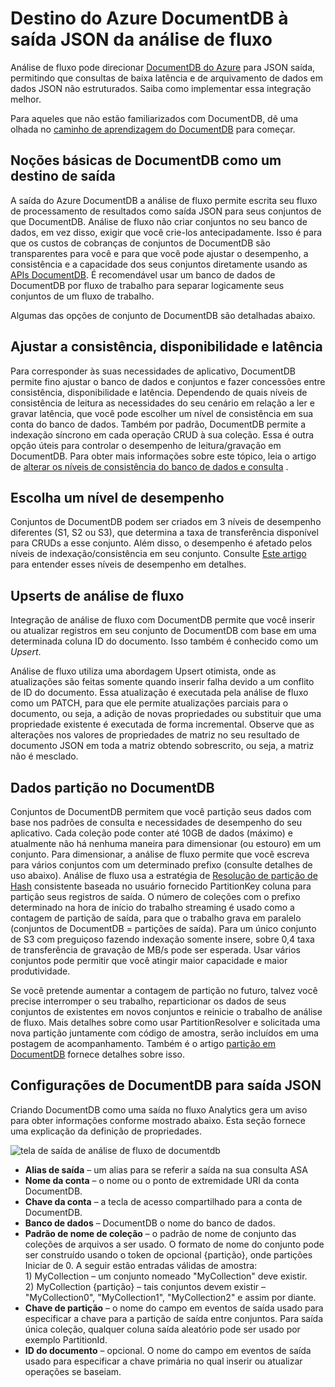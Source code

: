 <properties
    pageTitle="A saída JSON para análise de fluxo | Microsoft Azure"
    description="Saiba como a análise de fluxo pode direcionar o Azure DocumentDB para saída JSON, para arquivamento de dados e consultas de baixa latência em dados JSON não estruturados."
    keywords="Saída JSON"
    documentationCenter=""
    services="stream-analytics,documentdb"
    authors="jeffstokes72"
    manager="jhubbard"
    editor="cgronlun"/>

<tags
    ms.service="stream-analytics"
    ms.devlang="na"
    ms.topic="article"
    ms.tgt_pltfrm="na"
    ms.workload="data-services"
    ms.date="09/26/2016"
    ms.author="jeffstok"/>

# <a name="target-azure-documentdb-for-json-output-from-stream-analytics"></a>Destino do Azure DocumentDB à saída JSON da análise de fluxo

Análise de fluxo pode direcionar [DocumentDB do Azure](https://azure.microsoft.com/services/documentdb/) para JSON saída, permitindo que consultas de baixa latência e de arquivamento de dados em dados JSON não estruturados. Saiba como implementar essa integração melhor.

Para aqueles que não estão familiarizados com DocumentDB, dê uma olhada no [caminho de aprendizagem do DocumentDB](https://azure.microsoft.com/documentation/learning-paths/documentdb/) para começar.

## <a name="basics-of-documentdb-as-an-output-target"></a>Noções básicas de DocumentDB como um destino de saída
A saída do Azure DocumentDB a análise de fluxo permite escrita seu fluxo de processamento de resultados como saída JSON para seus conjuntos de que DocumentDB. Análise de fluxo não criar conjuntos no seu banco de dados, em vez disso, exigir que você crie-los antecipadamente. Isso é para que os custos de cobranças de conjuntos de DocumentDB são transparentes para você e para que você pode ajustar o desempenho, a consistência e a capacidade dos seus conjuntos diretamente usando as [APIs DocumentDB](https://msdn.microsoft.com/library/azure/dn781481.aspx). É recomendável usar um banco de dados de DocumentDB por fluxo de trabalho para separar logicamente seus conjuntos de um fluxo de trabalho.

Algumas das opções de conjunto de DocumentDB são detalhadas abaixo.

## <a name="tune-consistency-availability-and-latency"></a>Ajustar a consistência, disponibilidade e latência

Para corresponder às suas necessidades de aplicativo, DocumentDB permite fino ajustar o banco de dados e conjuntos e fazer concessões entre consistência, disponibilidade e latência. Dependendo de quais níveis de consistência de leitura as necessidades do seu cenário em relação a ler e gravar latência, que você pode escolher um nível de consistência em sua conta do banco de dados. Também por padrão, DocumentDB permite a indexação síncrono em cada operação CRUD à sua coleção. Essa é outra opção úteis para controlar o desempenho de leitura/gravação em DocumentDB. Para obter mais informações sobre este tópico, leia o artigo de [alterar os níveis de consistência do banco de dados e consulta](../documentdb/documentdb-consistency-levels.md) .

## <a name="choose-a-performance-level"></a>Escolha um nível de desempenho

Conjuntos de DocumentDB podem ser criados em 3 níveis de desempenho diferentes (S1, S2 ou S3), que determina a taxa de transferência disponível para CRUDs a esse conjunto. Além disso, o desempenho é afetado pelos níveis de indexação/consistência em seu conjunto. Consulte [Este artigo](../documentdb/documentdb-performance-levels.md) para entender esses níveis de desempenho em detalhes.

## <a name="upserts-from-stream-analytics"></a>Upserts de análise de fluxo

Integração de análise de fluxo com DocumentDB permite que você inserir ou atualizar registros em seu conjunto de DocumentDB com base em uma determinada coluna ID do documento. Isso também é conhecido como um *Upsert*.

Análise de fluxo utiliza uma abordagem Upsert otimista, onde as atualizações são feitas somente quando inserir falha devido a um conflito de ID do documento. Essa atualização é executada pela análise de fluxo como um PATCH, para que ele permite atualizações parciais para o documento, ou seja, a adição de novas propriedades ou substituir que uma propriedade existente é executada de forma incremental. Observe que as alterações nos valores de propriedades de matriz no seu resultado de documento JSON em toda a matriz obtendo sobrescrito, ou seja, a matriz não é mesclado.

## <a name="data-partitioning-in-documentdb"></a>Dados partição no DocumentDB

Conjuntos de DocumentDB permitem que você partição seus dados com base nos padrões de consulta e necessidades de desempenho do seu aplicativo. Cada coleção pode conter até 10GB de dados (máximo) e atualmente não há nenhuma maneira para dimensionar (ou estouro) em um conjunto. Para dimensionar, a análise de fluxo permite que você escreva para vários conjuntos com um determinado prefixo (consulte detalhes de uso abaixo). Análise de fluxo usa a estratégia de [Resolução de partição de Hash](https://msdn.microsoft.com/library/azure/microsoft.azure.documents.partitioning.hashpartitionresolver.aspx) consistente baseada no usuário fornecido PartitionKey coluna para partição seus registros de saída. O número de coleções com o prefixo determinado na hora de início do trabalho streaming é usado como a contagem de partição de saída, para que o trabalho grava em paralelo (conjuntos de DocumentDB = partições de saída). Para um único conjunto de S3 com preguiçoso fazendo indexação somente insere, sobre 0,4 taxa de transferência de gravação de MB/s pode ser esperada. Usar vários conjuntos pode permitir que você atingir maior capacidade e maior produtividade.

Se você pretende aumentar a contagem de partição no futuro, talvez você precise interromper o seu trabalho, reparticionar os dados de seus conjuntos de existentes em novos conjuntos e reinicie o trabalho de análise de fluxo. Mais detalhes sobre como usar PartitionResolver e solicitada uma nova partição juntamente com código de amostra, serão incluídos em uma postagem de acompanhamento. Também é o artigo [partição em DocumentDB](../articles/documentdb-partition-data.md#developing-a-partitioned-application) fornece detalhes sobre isso.

## <a name="documentdb-settings-for-json-output"></a>Configurações de DocumentDB para saída JSON

Criando DocumentDB como uma saída no fluxo Analytics gera um aviso para obter informações conforme mostrado abaixo. Esta seção fornece uma explicação da definição de propriedades.

![tela de saída de análise de fluxo de documentdb](media/stream-analytics-documentdb-output/stream-analytics-documentdb-output.png)  

-   **Alias de saída** – um alias para se referir a saída na sua consulta ASA  
-   **Nome da conta** – o nome ou o ponto de extremidade URI da conta DocumentDB.  
-   **Chave da conta** – a tecla de acesso compartilhado para a conta de DocumentDB.  
-   **Banco de dados** – DocumentDB o nome do banco de dados.  
-   **Padrão de nome de coleção** – o padrão de nome de conjunto das coleções de arquivos a ser usado. O formato de nome do conjunto pode ser construído usando o token de opcional {partição}, onde partições Iniciar de 0. A seguir estão entradas válidas de amostra:  
   1\) MyCollection – um conjunto nomeado "MyCollection" deve existir.  
   2\) MyCollection {partição} – tais conjuntos devem existir – "MyCollection0", "MyCollection1", "MyCollection2" e assim por diante.  
-   **Chave de partição** – o nome do campo em eventos de saída usado para especificar a chave para a partição de saída entre conjuntos. Para saída única coleção, qualquer coluna saída aleatório pode ser usado por exemplo PartitionId.  
-   **ID do documento** – opcional. O nome do campo em eventos de saída usado para especificar a chave primária no qual inserir ou atualizar operações se baseiam.  
